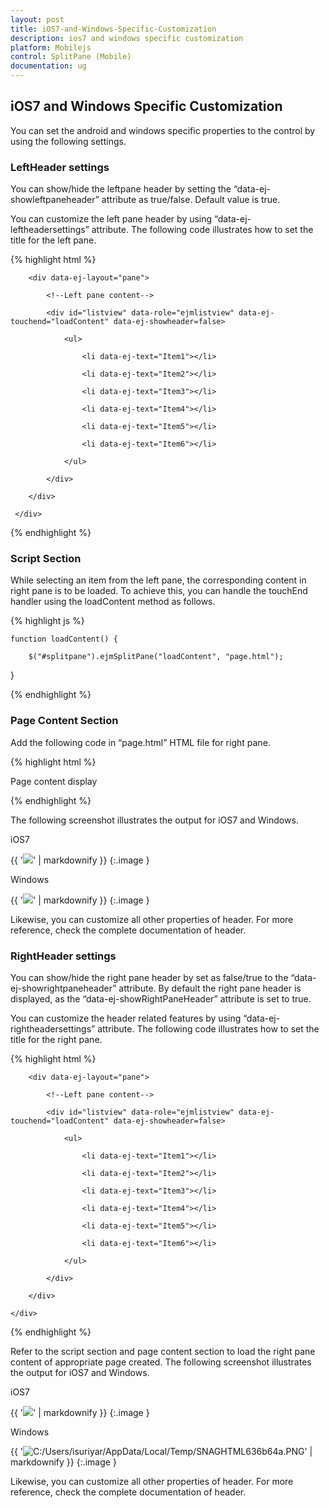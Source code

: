 ```yaml
---
layout: post
title: iOS7-and-Windows-Specific-Customization
description: ios7 and windows specific customization
platform: Mobilejs
control: SplitPane (Mobile)
documentation: ug
---
```


## iOS7 and Windows Specific Customization

You can set the android and windows specific properties to the control by using the following settings.

### LeftHeader settings

You can show/hide the leftpane header by setting the “data-ej-showleftpaneheader” attribute as true/false. Default value is true.

You can customize the left pane header by using “data-ej-leftheadersettings” attribute. The following code illustrates how to set the title for the left pane.  

{% highlight html %}



<div id="splitpane" data-role="ejmsplitpane" data-ej-leftheadersettings-title="Sample Header">

        <div data-ej-layout="pane">

            <!--Left pane content-->

            <div id="listview" data-role="ejmlistview" data-ej-touchend="loadContent" data-ej-showheader=false>

                <ul>

                    <li data-ej-text="Item1"></li>

                    <li data-ej-text="Item2"></li>

                    <li data-ej-text="Item3"></li>

                    <li data-ej-text="Item4"></li>

                    <li data-ej-text="Item5"></li>

                    <li data-ej-text="Item6"></li>         

                </ul>

            </div>

        </div>

     </div>



{% endhighlight %}



### Script Section

While selecting an item from the left pane, the corresponding content in right pane is to be loaded. To achieve this, you can handle the touchEnd handler using the loadContent method as follows.

{% highlight js %}

    function loadContent() {

        $("#splitpane").ejmSplitPane("loadContent", "page.html");

}





{% endhighlight %}

### Page Content Section

Add the following code in “page.html” HTML file for right pane.

{% highlight html %}

<div>

Page content display

</div>



{% endhighlight %}


The following screenshot illustrates the output for iOS7 and Windows.

iOS7

{{ '![](iOS7-and-Windows-Specific-Customization_images/iOS7-and-Windows-Specific-Customization_img1.png)' | markdownify }}
{:.image }


Windows

{{ '![](iOS7-and-Windows-Specific-Customization_images/iOS7-and-Windows-Specific-Customization_img2.png)' | markdownify }}
{:.image }


Likewise, you can customize all other properties of header. For more reference, check the complete documentation of header. 



### RightHeader settings

You can show/hide the right pane header by set as false/true to the “data-ej-showrightpaneheader” attribute. By default the right pane header is displayed, as the “data-ej-showRightPaneHeader” attribute is set to true.

You can customize the header related features by using “data-ej-rightheadersettings” attribute. The following code illustrates how to set the title for the right pane.  

{% highlight html %}

<div id="splitpane" data-role="ejmsplitpane"  data-ej-rightheadersettings-title="Page Header">

        <div data-ej-layout="pane">

            <!--Left pane content-->

            <div id="listview" data-role="ejmlistview" data-ej-touchend="loadContent" data-ej-showheader=false>

                <ul>

                    <li data-ej-text="Item1"></li>

                    <li data-ej-text="Item2"></li>

                    <li data-ej-text="Item3"></li>

                    <li data-ej-text="Item4"></li>

                    <li data-ej-text="Item5"></li>

                    <li data-ej-text="Item6"></li>

                </ul>

            </div>

        </div>

    </div>



{% endhighlight %}





Refer to the script section and page content section to load the right pane content of appropriate page created. The following screenshot illustrates the output for iOS7 and Windows.

iOS7

{{ '![](iOS7-and-Windows-Specific-Customization_images/iOS7-and-Windows-Specific-Customization_img3.png)' | markdownify }}
{:.image }


Windows

{{ '![C:/Users/isuriyar/AppData/Local/Temp/SNAGHTML636b64a.PNG](iOS7-and-Windows-Specific-Customization_images/iOS7-and-Windows-Specific-Customization_img4.png)' | markdownify }}
{:.image }


Likewise, you can customize all other properties of header. For more reference, check the complete documentation of header.

